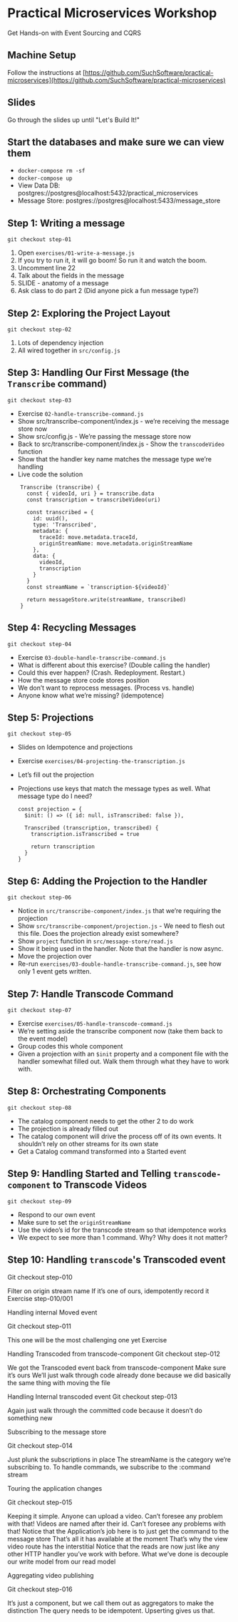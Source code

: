 # Practical Microservices Workshop

Get Hands-on with Event Sourcing and CQRS

## Machine Setup

Follow the instructions at [https://github.com/SuchSoftware/practical-microservices](https://github.com/SuchSoftware/practical-microservices)

## Slides

Go through the slides up until "Let's Build It!"

## Start the databases and make sure we can view them

* `docker-compose rm -sf`
* `docker-compose up`
* View Data DB: postgres://postgres@localhost:5432/practical_microservices
* Message Store: postgres://postgres@localhost:5433/message_store

## Step 1: Writing a message

`git checkout step-01`

1. Open `exercises/01-write-a-message.js`
2. If you try to run it, it will go boom!  So run it and watch the boom.
3. Uncomment line 22
4. Talk about the fields in the message
5. SLIDE - anatomy of a message
6. Ask class to do part 2 (Did anyone pick a fun message type?)

## Step 2: Exploring the Project Layout

`git checkout step-02`

1. Lots of dependency injection
2. All wired together in `src/config.js`

## Step 3: Handling Our First Message (the `Transcribe` command)

`git checkout step-03`

* Exercise `02-handle-transcribe-command.js`
* Show src/transcribe-component/index.js - we’re receiving the message store now
* Show src/config.js - We’re passing the message store now
* Back to src/transcribe-component/index.js - Show the `transcodeVideo` function
* Show that the handler key name matches the message type we’re handling
* Live code the solution

```
    Transcribe (transcribe) {
      const { videoId, uri } = transcribe.data
      const transcription = transcribeVideo(uri)

      const transcribed = {
        id: uuid(),
        type: 'Transcribed',
        metadata: {
          traceId: move.metadata.traceId,
          originStreamName: move.metadata.originStreamName
        },
        data: {
          videoId,
          transcription
        }
      }
      const streamName = `transcription-${videoId}`

      return messageStore.write(streamName, transcribed)
    }
```

## Step 4: Recycling Messages

`git checkout step-04`

* Exercise `03-double-handle-transcribe-command.js`
* What is different about this exercise?  (Double calling the handler)
* Could this ever happen?  (Crash. Redeployment. Restart.)
* How the message store code stores position
* We don’t want to reprocess messages.  (Process vs. handle)
* Anyone know what we’re missing? (idempotence)

## Step 5: Projections

`git checkout step-05`

* Slides on Idempotence and projections
* Exercise `exercises/04-projecting-the-transcription.js`
* Let’s fill out the projection
* Projections use keys that match the message types as well.  What message type do I need?

    ```
    const projection = {
      $init: () => ({ id: null, isTranscribed: false }),

      Transcribed (transcription, transcribed) {
        transcription.isTranscribed = true

        return transcription
      }
    }

    ```

## Step 6: Adding the Projection to the Handler

`git checkout step-06`

* Notice in `src/transcribe-component/index.js` that we’re requiring the projection
* Show `src/transcribe-component/projection.js` - We need to flesh out this file. Does the projection already exist somewhere?
* Show `project` function in `src/message-store/read.js`
* Show it being used in the handler.  Note that the handler is now async.
* Move the projection over
* Re-run `exercises/03-double-handle-transcribe-command.js`, see how only 1 event gets written.

## Step 7: Handle Transcode Command

`git checkout step-07`

* Exercise `exercises/05-handle-transcode-command.js`
* We’re setting aside the transcribe component now (take them back to the event model)
* Group codes this whole component
* Given a projection with an `$init` property and a component file with the handler somewhat filled out.  Walk them through what they have to work with.

## Step 8: Orchestrating Components

`git checkout step-08`

* The catalog component needs to get the other 2 to do work
* The projection is already filled out
* The catalog component will drive the process off of its own events.  It shouldn’t rely on other streams for its own state
* Get a Catalog command transformed into a Started event

## Step 9: Handling Started and Telling `transcode-component` to Transcode Videos

`git checkout step-09`

* Respond to our own event
* Make sure to set the `originStreamName`
* Use the video’s id for the transcode stream so that idempotence works
* We expect to see more than 1 command.  Why?  Why does it not matter?


## Step 10: Handling `transcode`'s Transcoded event
Git checkout step-010




Filter on origin stream name
If it’s one of ours, idempotently record it
Exercise step-010/001

Handling internal Moved event

Git checkout step-011

This one will be the most challenging one yet
Exercise

Handling Transcoded from transcode-component
Git checkout step-012

We got the Transcoded event back from transcode-component
Make sure it’s ours
We’ll just walk through code already done because we did basically the same thing with moving the file

Handling Internal transcoded event
Git checkout step-013

Again just walk through the committed code because it doesn’t do something new

Subscribing to the message store

Git checkout step-014

Just plunk the subscriptions in place
The streamName is the category we’re subscribing to.  To handle commands, we subscribe to the :command stream


Touring the application changes

Git checkout step-015

Keeping it simple.  Anyone can upload a video.  Can’t foresee any problem with that!
Videos are named after their id.  Can’t foresee any problems with that!
Notice that the Application’s job here is to just get the command to the message store
That’s all it has available at the moment
That’s why the view video route has the interstitial
Notice that the reads are now just like any other HTTP handler you’ve work with before.  What we’ve done is decouple our write model from our read model


Aggregating video publishing

Git checkout step-016

It’s just a component, but we call them out as aggregators to make the distinction
The query needs to be idempotent.  Upserting gives us that.
